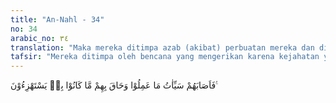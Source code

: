 ```yaml
---
title: "An-Nahl - 34"
no: 34
arabic_no: ٣٤
translation: "Maka mereka ditimpa azab (akibat) perbuatan mereka dan diliputi oleh azab yang dulu selalu mereka perolok-olokkan."
tafsir: "Mereka ditimpa oleh bencana yang mengerikan karena kejahatan yang mereka lakukan. Tidak ada seorang pun dari mereka yang dapat melepaskan diri dari bencana yang mengerikan itu karena semuanya berjalan menurut ketentuan dan sunnah Allah. Mereka telah diberikan peringatan berulang kali bahwa pada suatu saat akan datang azab Allah. Akan tetapi, mereka bukan menerima dengan kesadaran, justru malah mendustakan dan memperolok-olok rasul yang membawa berita tentang kehancuran yang akan mereka alami akibat perbuatan itu.\n\nDi akhirat, mereka pun akan merasakan sesuatu yang lebih mengerikan lagi yaitu pada saat mereka telah diputuskan untuk memasuki pintu-pintu Jahanam yang tidak dapat mereka hindari.\n\nAllah swt berfirman:\n\nInilah hari keputusan yang dahulu kamu dustakan. (as-shaffat/37: 21)"
---
```


فَاَصَابَهُمْ سَيِّاٰتُ مَا عَمِلُوْا وَحَاقَ بِهِمْ مَّا كَانُوْا بِهٖ يَسْتَهْزِءُوْنَ ࣖ 
